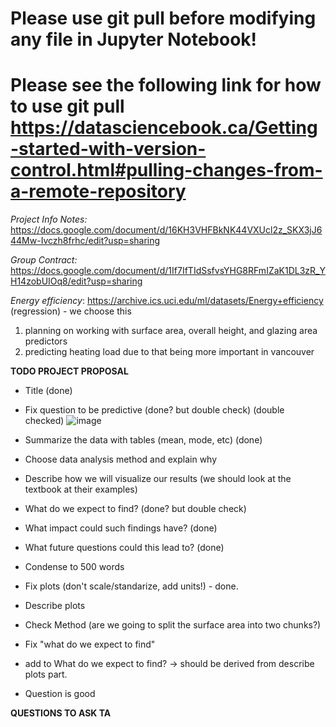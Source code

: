 # Please use git pull before modifying any file in Jupyter Notebook!
# Please see the following link for how to use git pull https://datasciencebook.ca/Getting-started-with-version-control.html#pulling-changes-from-a-remote-repository

*Project Info Notes:* https://docs.google.com/document/d/16KH3VHFBkNK44VXUcl2z_SKX3jJ644Mw-Ivczh8frhc/edit?usp=sharing

*Group Contract:* https://docs.google.com/document/d/1If7IfTIdSsfvsYHG8RFmIZaK1DL3zR_YH14zobUIOq8/edit?usp=sharing

*Energy efficiency*:   https://archive.ics.uci.edu/ml/datasets/Energy+efficiency (regression) - we choose this
1. planning on working with surface area, overall height, and glazing area predictors
1. predicting heating load due to that being more important in vancouver 

**TODO PROJECT PROPOSAL**
- Title (done)
- Fix question to be predictive (done? but double check) (double checked)
![image](https://user-images.githubusercontent.com/81063080/222863547-f8662965-dca9-41eb-8a72-f800cfed5e5b.png)
- Summarize the data with tables (mean, mode, etc) (done)
- Choose data analysis method and explain why
- Describe how we will visualize our results (we should look at the textbook at their examples)
- What do we expect to find? (done? but double check)
- What impact could such findings have? (done)
- What future questions could this lead to? (done)
- Condense to 500 words

- Fix plots (don't scale/standarize, add units!) - done.
- Describe plots
- Check Method (are we going to split the surface area into two chunks?)
- Fix "what do we expect to find"
- add to What do we expect to find? -> should be derived from describe plots part.
- Question is good

**QUESTIONS TO ASK TA**

